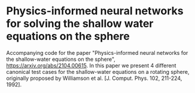 # Physics-informed neural networks for solving the shallow water equations on the sphere

Accompanying code for the paper "Physics-informed neural networks for the shallow-water equations on the sphere", https://arxiv.org/abs/2104.00615. In this paper we present 4 different canonical test cases for the shallow-water equations on a rotating sphere, originally proposed by Williamson et al. [J. Comput. Phys. 102, 211-224, 1992].
